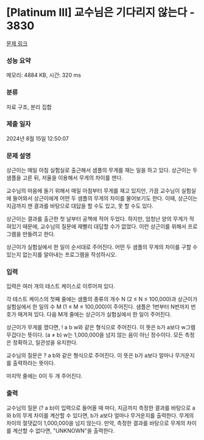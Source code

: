 # [Platinum III] 교수님은 기다리지 않는다 - 3830 

[문제 링크](https://www.acmicpc.net/problem/3830) 

### 성능 요약

메모리: 4884 KB, 시간: 320 ms

### 분류

자료 구조, 분리 집합

### 제출 일자

2024년 8월 15일 12:50:07

### 문제 설명

<p>
	상근이는 매일 아침 실험실로 출근해서 샘플의 무게를 재는 일을 하고 있다. 상근이는 두 샘플을 고른 뒤, 저울을 이용해서 무게의 차이를 잰다.</p>

<p>
	교수님의 마음에 들기 위해서 매일 아침부터 무게를 재고 있지만, 가끔 교수님이 실험실에 들어와서 상근이에게 어떤 두 샘플의 무게의 차이를 물어보기도 한다. 이때, 상근이는 지금까지 잰 결과를 바탕으로 대답을 할 수도 있고, 못 할 수도 있다.</p>

<p>
	상근이는 결과를 출근한 첫 날부터 공책에 적어 두었다. 하지만, 엄청난 양의 무게가 적혀있기 때문에, 교수님의 질문에 재빨리 대답할 수가 없었다. 이런 상근이를 위해서 프로그램을 만들려고 한다.</p>

<p>
	상근이가 실험실에서 한 일이 순서대로 주어진다. 어떤 두 샘플의 무게의 차이를 구할 수 있는지 없는지를 알아내는 프로그램을 작성하시오.</p>

### 입력 

 <p>
	입력은 여러 개의 테스트 케이스로 이루어져 있다.</p>

<p>
	각 테스트 케이스의 첫째 줄에는 샘플의 종류의 개수 N (2 ≤ N ≤ 100,000)과 상근이가 실험실에서 한 일의 수 M (1 ≤ M ≤ 100,000)이 주어진다. 샘플은 1번부터 N번까지 번호가 매겨져 있다. 다음 M개 줄에는 상근이가 실험실에서 한 일이 주어진다.</p>

<p>
	상근이가 무게를 쟀다면, ! a b w와 같은 형식으로 주어진다. 이 뜻은 b가 a보다 w그램 무겁다는 뜻이다. (a ≠ b) w는 1,000,000을 넘지 않는 음이 아닌 정수이다. 모든 측정은 정확하고, 일관성을 유지한다.</p>

<p>
	교수님의 질문은 ? a b와 같은 형식으로 주어진다. 이 뜻은 b가 a보다 얼마나 무거운지를 출력하라는 뜻이다.</p>

<p>
	마지막 줄에는 0이 두 개 주어진다.</p>

### 출력 

 <p>
	교수님의 질문 (? a b)이 입력으로 들어올 때 마다, 지금까지 측정한 결과를 바탕으로 a와 b의 무게 차이를 계산할 수 있다면, b가 a보다 얼마나 무거운지를 출력한다. 무게의 차이의 절댓값이 1,000,000을 넘지 않는다. 만약, 측정한 결과를 바탕으로 무게의 차이를 계산할 수 없다면, "UNKNOWN"을 출력한다.</p>


